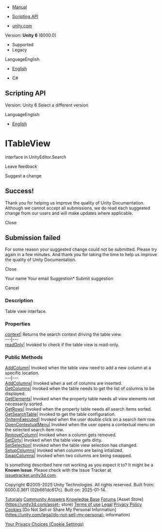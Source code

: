 [ ]()

  * [Manual](../Manual/index.html)
  * [Scripting API](../ScriptReference/index.html)

  * [unity.com](https://unity.com/)

Version: **Unity 6** (6000.0)

  * Supported
  * Legacy

LanguageEnglish

  * [English]()

  * C#

[ ](https://docs.unity3d.com)

## Scripting API

Version: Unity 6 Select a different version

LanguageEnglish

  * [English]()

# ITableView

interface in UnityEditor.Search

Leave feedback

Suggest a change

## Success!

Thank you for helping us improve the quality of Unity Documentation. Although
we cannot accept all submissions, we do read each suggested change from our
users and will make updates where applicable.

Close

## Submission failed

For some reason your suggested change could not be submitted. Please <a>try
again</a> in a few minutes. And thank you for taking the time to help us
improve the quality of Unity Documentation.

Close

Your name Your email Suggestion* Submit suggestion

Cancel

[ ]()

### Description

Table view interface.

### Properties

[context](Search.ITableView-context.html)| Returns the search context driving
the table view.  
---|---  
[readOnly](Search.ITableView-readOnly.html)| Invoked to check if the table
view is read-only.  
  
### Public Methods

[AddColumn](Search.ITableView.AddColumn.html)| Invoked when the table view
need to add a new column at a specific location.  
---|---  
[AddColumns](Search.ITableView.AddColumns.html)| Invoked when a set of columns
are inserted.  
[GetColumns](Search.ITableView.GetColumns.html)| Invoked when the table needs
to get the list of columns to be displayed.  
[GetElements](Search.ITableView.GetElements.html)| Invoked when the property
table needs all view elements not necessarily sorted.  
[GetRows](Search.ITableView.GetRows.html)| Invoked when the property table
needs all search items sorted.  
[GetSearchTable](Search.ITableView.GetSearchTable.html)| Invoked to get the
table configuration.  
[OnItemExecuted](Search.ITableView.OnItemExecuted.html)| Invoked when the user
double click on a search item row.  
[OpenContextualMenu](Search.ITableView.OpenContextualMenu.html)| Invoked when
the user opens a contextual menu on the selected search item row.  
[RemoveColumn](Search.ITableView.RemoveColumn.html)| Invoked when a column
gets removed.  
[SetDirty](Search.ITableView.SetDirty.html)| Invoked when the table view gets
dirty.  
[SetSelection](Search.ITableView.SetSelection.html)| Invoked when the table
view selection has changed.  
[SetupColumns](Search.ITableView.SetupColumns.html)| Invoked when columns are
being intialized.  
[SwapColumns](Search.ITableView.SwapColumns.html)| Invoked when two columns
are being swapped.  
  
Is something described here not working as you expect it to? It might be a
**Known Issue**. Please check with the Issue Tracker at
[issuetracker.unity3d.com](https://issuetracker.unity3d.com).

Copyright ©2005-2025 Unity Technologies. All rights reserved. Built from:
6000.0.36f1 (02b661dc617c). Built on: 2025-01-14.

[Tutorials](https://unity3d.com/learn) [Community
Answers](https://answers.unity3d.com) [Knowledge
Base](https://support.unity3d.com/hc/en-us)
[Forums](https://forum.unity3d.com) [Asset Store](https://unity3d.com/asset-
store) [Terms of use](https://docs.unity3d.com/Manual/TermsOfUse.html)
[Legal](https://unity.com/legal) [Privacy
Policy](https://unity.com/legal/privacy-policy)
[Cookies](https://unity.com/legal/cookie-policy) [Do Not Sell or Share My
Personal Information](https://unity.com/legal/do-not-sell-my-personal-
information)

[Your Privacy Choices (Cookie Settings)](javascript:void\(0\);)

